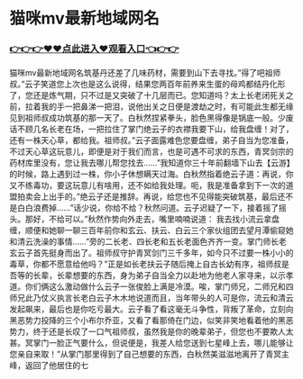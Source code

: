 # 猫咪mv最新地域网名

### <a href="https://github.com/uytyr/gfry/issues/1">👉👉👉♥♥点此进入♥观看入口👈👉👉</a>

猫咪mv最新地域网名筑基丹还差了几味药材，需要到山下去寻找。”得了吧祖师叔。”云子笑道您上次也是这么说得，结果您两百年前养来生蛋的母鸡都结丹化形了，您还是炼气期，只不过是又突破了十几层而已。您知道吗？太上长老闭死关之前，拉着我的手一把鼻涕一把泪，说他出关之日便是渡劫之时，有可能此生都无缘见到祖师叔成功筑基的那一天了。白秋然捏紧拳头，脸色黑得像是锅底一般。少废话不顾几名长老在场，一把拉住了掌门绝云子的衣襟我要下山，给我盘缠！对了，还有一株天心草，都给我。祖师叔。”云子面露难色您要盘缠，弟子自当为您准备，不过天心草这玩意儿，即便是对于我们而言，也是可遇不可求的东西，青冥剑宗的药材库里没有，您让我去哪儿帮您找去……”我知道你三十年前翻墙下山去【云游】的时候，路上遇到过一株，你小子休想瞒天过海。白秋然指着绝云子道：再说，你又不练毒功，要这玩意儿有啥用，还不如给我处理。呃，我是准备拿到下一次的道盟拍卖会上出手的。”绝云子还是推辞。再说，给您也不见得能突破筑基，最后还不是白白浪费掉……”话少说，你给不给？秋然问道。云子迟疑了一下，接着摇了摇头。那好，不给可以。”秋然作势向外走去，嘴里喃喃说道：
我去找小流云拿盘缠，顺便和她聊一聊三百年前你和玄云、扶云、白云三个家伙组团去望月潭偷窥她和清云洗澡的事情……”旁的二长老、四长老和五长老面色齐齐一变。掌门师长老玄云子首先挺身而出了。祖师叔守护青冥剑门三千多年，如今只不过要一株小小的毒草，你都不愿意给他吗？”正是如长老扶云子随后掩上自古长幼有序，祖师叔是吾等的长辈，长辈想要的东西，身为弟子自当全力以赴地为他老人家寻来，以示孝道。你们俩这么激动做什么云子一张俊脸上满是冷漠。唉，掌门师兄，二师兄和四师兄此乃仗义执言长老白云子木木地说道而且，当年带头的人可是你，流云和清云发起飙来，最后也是你吃亏最大。云子看了看这毫无斗争性，背叛了革命，立刻向黑恶势力投降的三个小布尔乔亚，又看了看那倚在门边，似笑非笑地看着他的黑恶势力，终于还是长叹了一口气祖师叔，虽然我是你的晚辈弟子，但您也不要欺人太甚。冥掌门一脸正气要什么，但说便是，我差人给您送到七星峰上去，哪儿能够让您亲自来取！”从掌门那里得到了自己想要的东西，白秋然美滋滋地离开了青冥主峰，返回了他居住的七
